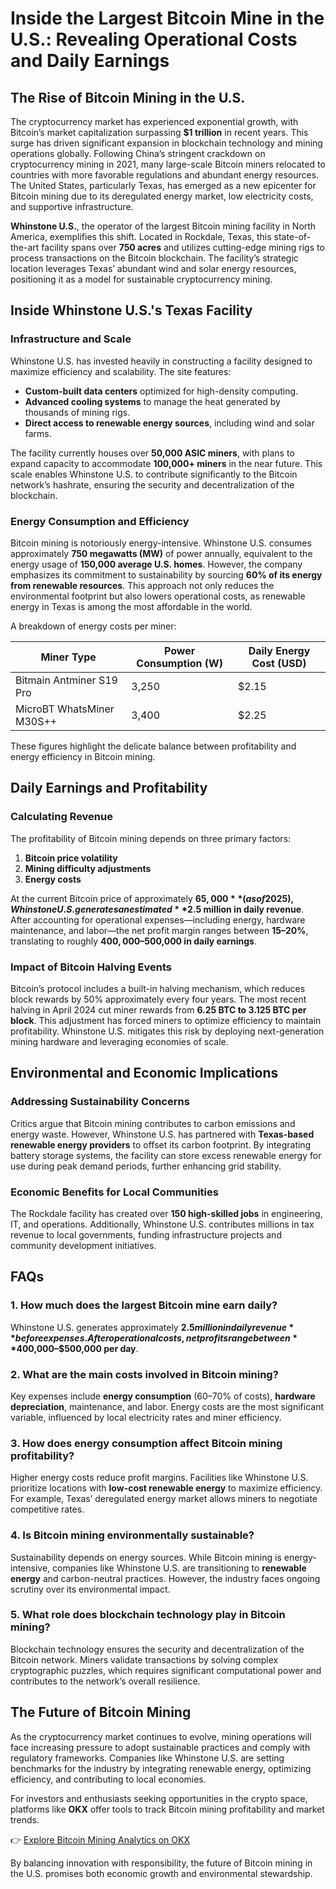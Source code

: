 # Inside the Largest Bitcoin Mine in the U.S.: Revealing Operational Costs and Daily Earnings  

## The Rise of Bitcoin Mining in the U.S.  

The cryptocurrency market has experienced exponential growth, with Bitcoin’s market capitalization surpassing **$1 trillion** in recent years. This surge has driven significant expansion in blockchain technology and mining operations globally. Following China’s stringent crackdown on cryptocurrency mining in 2021, many large-scale Bitcoin miners relocated to countries with more favorable regulations and abundant energy resources. The United States, particularly Texas, has emerged as a new epicenter for Bitcoin mining due to its deregulated energy market, low electricity costs, and supportive infrastructure.  

**Whinstone U.S.**, the operator of the largest Bitcoin mining facility in North America, exemplifies this shift. Located in Rockdale, Texas, this state-of-the-art facility spans over **750 acres** and utilizes cutting-edge mining rigs to process transactions on the Bitcoin blockchain. The facility’s strategic location leverages Texas’ abundant wind and solar energy resources, positioning it as a model for sustainable cryptocurrency mining.  

## Inside Whinstone U.S.'s Texas Facility  

### Infrastructure and Scale  

Whinstone U.S. has invested heavily in constructing a facility designed to maximize efficiency and scalability. The site features:  
- **Custom-built data centers** optimized for high-density computing.  
- **Advanced cooling systems** to manage the heat generated by thousands of mining rigs.  
- **Direct access to renewable energy sources**, including wind and solar farms.  

The facility currently houses over **50,000 ASIC miners**, with plans to expand capacity to accommodate **100,000+ miners** in the near future. This scale enables Whinstone U.S. to contribute significantly to the Bitcoin network’s hashrate, ensuring the security and decentralization of the blockchain.  

### Energy Consumption and Efficiency  

Bitcoin mining is notoriously energy-intensive. Whinstone U.S. consumes approximately **750 megawatts (MW)** of power annually, equivalent to the energy usage of **150,000 average U.S. homes**. However, the company emphasizes its commitment to sustainability by sourcing **60% of its energy from renewable resources**. This approach not only reduces the environmental footprint but also lowers operational costs, as renewable energy in Texas is among the most affordable in the world.  

A breakdown of energy costs per miner:  

| Miner Type       | Power Consumption (W) | Daily Energy Cost (USD) |  
|-------------------|-----------------------|--------------------------|  
| Bitmain Antminer S19 Pro | 3,250                | $2.15                    |  
| MicroBT WhatsMiner M30S++ | 3,400               | $2.25                    |  

These figures highlight the delicate balance between profitability and energy efficiency in Bitcoin mining.  

## Daily Earnings and Profitability  

### Calculating Revenue  

The profitability of Bitcoin mining depends on three primary factors:  
1. **Bitcoin price volatility**  
2. **Mining difficulty adjustments**  
3. **Energy costs**  

At the current Bitcoin price of approximately **$65,000** (as of 2025), Whinstone U.S. generates an estimated **$2.5 million in daily revenue**. After accounting for operational expenses—including energy, hardware maintenance, and labor—the net profit margin ranges between **15–20%**, translating to roughly **$400,000–$500,000 in daily earnings**.  

### Impact of Bitcoin Halving Events  

Bitcoin’s protocol includes a built-in halving mechanism, which reduces block rewards by 50% approximately every four years. The most recent halving in April 2024 cut miner rewards from **6.25 BTC to 3.125 BTC per block**. This adjustment has forced miners to optimize efficiency to maintain profitability. Whinstone U.S. mitigates this risk by deploying next-generation mining hardware and leveraging economies of scale.  

## Environmental and Economic Implications  

### Addressing Sustainability Concerns  

Critics argue that Bitcoin mining contributes to carbon emissions and energy waste. However, Whinstone U.S. has partnered with **Texas-based renewable energy providers** to offset its carbon footprint. By integrating battery storage systems, the facility can store excess renewable energy for use during peak demand periods, further enhancing grid stability.  

### Economic Benefits for Local Communities  

The Rockdale facility has created over **150 high-skilled jobs** in engineering, IT, and operations. Additionally, Whinstone U.S. contributes millions in tax revenue to local governments, funding infrastructure projects and community development initiatives.  

## FAQs  

### 1. How much does the largest Bitcoin mine earn daily?  
Whinstone U.S. generates approximately **$2.5 million in daily revenue** before expenses. After operational costs, net profits range between **$400,000–$500,000 per day**.  

### 2. What are the main costs involved in Bitcoin mining?  
Key expenses include **energy consumption** (60–70% of costs), **hardware depreciation**, maintenance, and labor. Energy costs are the most significant variable, influenced by local electricity rates and miner efficiency.  

### 3. How does energy consumption affect Bitcoin mining profitability?  
Higher energy costs reduce profit margins. Facilities like Whinstone U.S. prioritize locations with **low-cost renewable energy** to maximize efficiency. For example, Texas’ deregulated energy market allows miners to negotiate competitive rates.  

### 4. Is Bitcoin mining environmentally sustainable?  
Sustainability depends on energy sources. While Bitcoin mining is energy-intensive, companies like Whinstone U.S. are transitioning to **renewable energy** and carbon-neutral practices. However, the industry faces ongoing scrutiny over its environmental impact.  

### 5. What role does blockchain technology play in Bitcoin mining?  
Blockchain technology ensures the security and decentralization of the Bitcoin network. Miners validate transactions by solving complex cryptographic puzzles, which requires significant computational power and contributes to the network’s overall resilience.  

## The Future of Bitcoin Mining  

As the cryptocurrency market continues to evolve, mining operations will face increasing pressure to adopt sustainable practices and comply with regulatory frameworks. Companies like Whinstone U.S. are setting benchmarks for the industry by integrating renewable energy, optimizing efficiency, and contributing to local economies.  

For investors and enthusiasts seeking opportunities in the crypto space, platforms like **OKX** offer tools to track Bitcoin mining profitability and market trends.  

👉 [Explore Bitcoin Mining Analytics on OKX](https://bit.ly/okx-bonus)  

By balancing innovation with responsibility, the future of Bitcoin mining in the U.S. promises both economic growth and environmental stewardship.